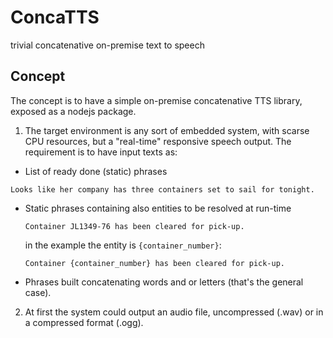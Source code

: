 # ConcaTTS

trivial concatenative on-premise text to speech 

## Concept

The concept is to have a simple on-premise concatenative TTS library, exposed as a nodejs package.

1. The target environment is any sort of embedded system, with scarse CPU resources, but a "real-time" responsive speech output.
   The requirement is to have input texts as:
  
  - List of ready done (static) phrases  
  ```
  Looks like her company has three containers set to sail for tonight.
  ```
  
  - Static phrases containing also entities to be resolved at run-time
    ```
    Container JL1349-76 has been cleared for pick-up.
    ```
  
    in the example the entity is `{container_number}`:
    ```
    Container {container_number} has been cleared for pick-up.
    ```
  
  - Phrases built concatenating words and or letters (that's the general case).


2. At first the system could output an audio file, uncompressed (.wav) or in a compressed format (.ogg). 



